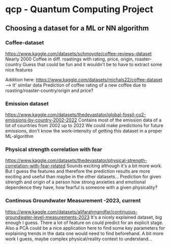 # qcp - Quantum Computing Project
## Choosing a dataset for a ML or NN algorithm
### Coffee-dataset
https://www.kaggle.com/datasets/schmoyote/coffee-reviews-dataset
Nearly 2000 Coffee in diff. roastings with rating, price, origin, roaster-country
Guess that could be fun and it wouldn't be to have to extract some nice features
<!-- Could find out the bigest coffee-growers and roasters in the world, depending on the climazones -->
Addition here: https://www.kaggle.com/datasets/michals22/coffee-dataset --> It' similar data
Prediction of coffee rating of a new coffee due to roasting/roaster-country/origin and price?
### Emission dataset
https://www.kaggle.com/datasets/thedevastator/global-fossil-co2-emissions-by-country-2002-2022
Contains most of the emission data of a lot of countries from 2002 up to 2022
We could make predictions for future emissions, don't know the work-intensity of getting this dataset in a proper ML-algorithm
### Physical strength correlation with fear
https://www.kaggle.com/datasets/thedevastator/physical-strength-correlation-with-fear-related
Sounds exciting although it's a bit more work. But I guess the features and therefore the prediction results are more exciting and useful than maybe in the other datasets...
Prediction for given strength and origin of a person how strong anxieties and emotional dependence they have, how fearful is someone with a given physicality?
<!-- ### Deaths due to Tesla accidents
https://www.kaggle.com/datasets/thedevastator/tesla-accident-fatalities-analysis-and-statistic/discussion
Interesting set, but it is a bit too small I guess. And I wonder if these are only deaths from the try to drive autonomosly or general accidents. If its generally I don't really know whats the point of it ...
Prediction of deaths in a Tesla car accident? Maybe a bit dark topic. -->
### Continous Groundwater Measurement -2023, current
https://www.kaggle.com/datasets/alifarahmandfar/continuous-groundwater-level-measurements-2023
It's a nicely explained dataset, big enough I guess. There a lot of feature on could predict for an explicit stage. Also a PCA could be a nice application here to find some key parameters for explaining trends in the data one would need to find beforehand. A bit more work I guess, maybe complex physical/reality context to understand...

